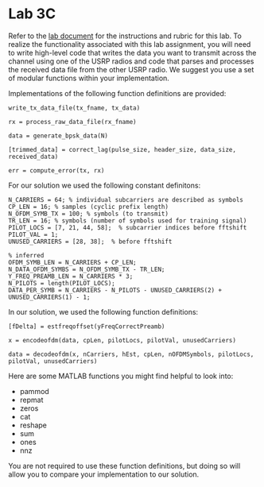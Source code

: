 # Lab 3C
Refer to the [lab document](https://github.com/whitneylohmeyer/PWC_templates/blob/main/Lab-3/3c/Reports/Assignment-3C.pdf) for the instructions and rubric for this lab. To realize the functionality associated with this lab assignment, you will need to write high-level code that writes the data you want to transmit across the channel using one of the USRP radios and code that parses and processes the received data file from the other USRP radio. We suggest you use a set of modular functions within your implementation.

Implementations of the following function definitions are provided:
```
write_tx_data_file(tx_fname, tx_data)

rx = process_raw_data_file(rx_fname)

data = generate_bpsk_data(N)

[trimmed_data] = correct_lag(pulse_size, header_size, data_size, received_data)

err = compute_error(tx, rx)
```

For our solution we used the following constant definitons:
```
N_CARRIERS = 64; % individual subcarriers are described as symbols
CP_LEN = 16; % samples (cyclic prefix length)
N_OFDM_SYMB_TX = 100; % symbols (to transmit)
TR_LEN = 16; % symbols (number of symbols used for training signal)
PILOT_LOCS = [7, 21, 44, 58];  % subcarrier indices before fftshift
PILOT_VAL = 1;
UNUSED_CARRIERS = [28, 38];  % before fftshift

% inferred 
OFDM_SYMB_LEN = N_CARRIERS + CP_LEN;
N_DATA_OFDM_SYMBS = N_OFDM_SYMB_TX - TR_LEN;
Y_FREQ_PREAMB_LEN = N_CARRIERS * 3;
N_PILOTS = length(PILOT_LOCS);
DATA_PER_SYMB = N_CARRIERS - N_PILOTS - UNUSED_CARRIERS(2) + UNUSED_CARRIERS(1) - 1;
```

In our solution, we used the following function definitions:
```
[fDelta] = estfreqoffset(yFreqCorrectPreamb)

x = encodeofdm(data, cpLen, pilotLocs, pilotVal, unusedCarriers)

data = decodeofdm(x, nCarriers, hEst, cpLen, nOFDMSymbols, pilotLocs, pilotVal, unusedCarriers)
```

Here are some MATLAB functions you might find helpful to look into:
- pammod
- repmat
- zeros
- cat
- reshape
- sum
- ones
- nnz

You are not required to use these function definitions, but doing so will allow you to compare your implementation to our solution.

